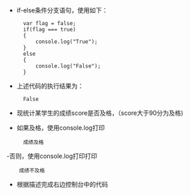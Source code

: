 - if-else条件分支语句，使用如下：

        var flag = false;
        if(flag === true)
        {
            console.log("True");
        }
        else
        {
            console.log("False");
        }

- 上述代码的执行结果为：

        False

- 现统计某学生的成绩score是否及格，（score大于90分为及格)
- 如果及格，使用console.log打印

        成绩及格

-否则，使用console.log打印打印

        成绩不及格

- 根据描述完成右边控制台中的代码